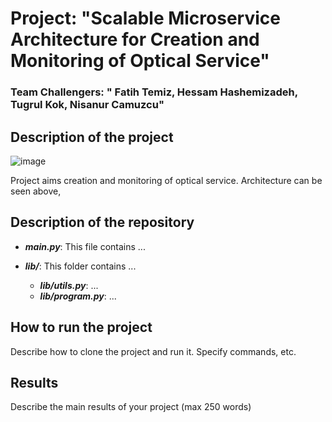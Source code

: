 # **Project**: "Scalable Microservice Architecture for Creation and Monitoring of Optical Service"
### Team Challengers: " Fatih Temiz, Hessam Hashemizadeh, Tugrul Kok, Nisanur Camuzcu"

## **Description of the project**

![image](https://github.com/hessamhz/SDON/assets/61333402/15c7de4d-ff1b-4fd2-882b-d64acc15e129)


Project aims creation and monitoring of optical service. Architecture can be seen above,

## **Description of the repository**


- **_main.py_**: 
This file contains ...


- **_lib/_**: This folder contains ...

    - **_lib/utils.py_**: ...
    - **_lib/program.py_**: ...


## **How to run the project**

Describe how to clone the project and run it. Specify commands, etc.

## **Results**

Describe the main results of your project (max 250 words)

